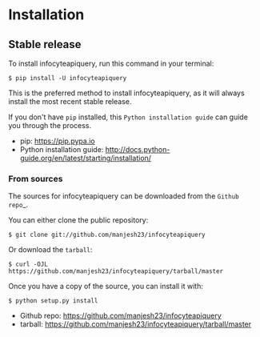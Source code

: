 # Installation


## Stable release

To install infocyteapiquery, run this command in your terminal:

    $ pip install -U infocyteapiquery

This is the preferred method to install infocyteapiquery, as it will always install the most recent stable release.

If you don't have `pip` installed, this `Python installation guide` can guide
you through the process.

* pip: https://pip.pypa.io
* Python installation guide: http://docs.python-guide.org/en/latest/starting/installation/


### From sources

The sources for infocyteapiquery can be downloaded from the `Github repo`_.

You can either clone the public repository:

    $ git clone git://github.com/manjesh23/infocyteapiquery

Or download the `tarball`:

    $ curl -OJL https://github.com/manjesh23/infocyteapiquery/tarball/master

Once you have a copy of the source, you can install it with:

    $ python setup.py install


* Github repo: https://github.com/manjesh23/infocyteapiquery
* tarball: https://github.com/manjesh23/infocyteapiquery/tarball/master
